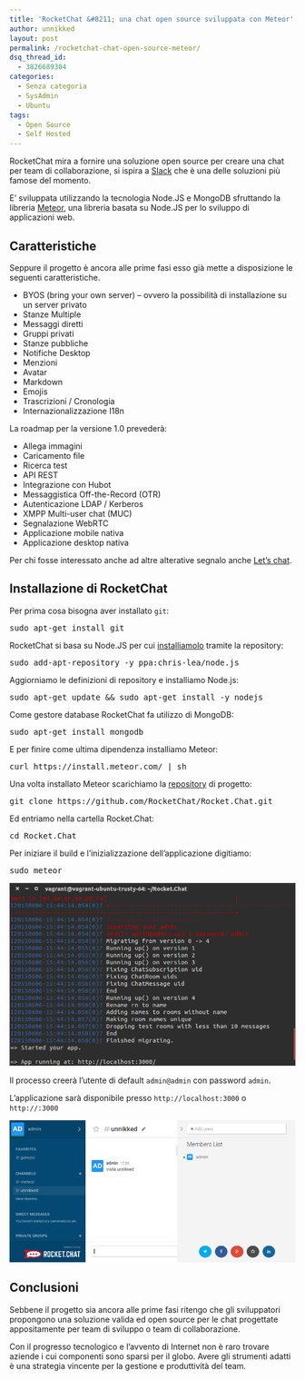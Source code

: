 ```yaml
---
title: 'RocketChat &#8211; una chat open source sviluppata con Meteor'
author: unnikked
layout: post
permalink: /rocketchat-chat-open-source-meteor/
dsq_thread_id:
  - 3826689304
categories:
  - Senza categoria
  - SysAdmin
  - Ubuntu
tags:
  - Open Source
  - Self Hosted
---
```

<div align="center">
  <!-- unnikked - responsive - header --><ins class="adsbygoogle" style="display:block" data-ad-client="ca-pub-3846608868139288" data-ad-slot="2778724254" data-ad-format="auto"></ins>
</div>

  


RocketChat mira a fornire una soluzione open source per creare una chat per team di collaborazione, si ispira a <a href="http://slack.com" target="_blank">Slack</a> che è una delle soluzioni più famose del momento.

E&#8217; sviluppata utilizzando la tecnologia Node.JS e MongoDB sfruttando la libreria <a href="https://www.meteor.com/" target="_blank">Meteor</a>, una libreria basata su Node.JS per lo sviluppo di applicazioni web.

## Caratteristiche

Seppure il progetto è ancora alle prime fasi esso già mette a disposizione le seguenti caratteristiche.

  * BYOS (bring your own server) &#8211; ovvero la possibilità di installazione su un server privato
  * Stanze Multiple
  * Messaggi diretti
  * Gruppi privati
  * Stanze pubbliche
  * Notifiche Desktop
  * Menzioni
  * Avatar
  * Markdown
  * Emojis
  * Trascrizioni / Cronologia
  * Internazionalizzazione I18n

La roadmap per la versione 1.0 prevederà:

  * Allega immagini
  * Caricamento file
  * Ricerca test
  * API REST
  * Integrazione con Hubot
  * Messaggistica Off-the-Record (OTR)
  * Autenticazione LDAP / Kerberos
  * XMPP Multi-user chat (MUC)
  * Segnalazione WebRTC
  * Applicazione mobile nativa
  * Applicazione desktop nativa

Per chi fosse interessato anche ad altre alterative segnalo anche <a href="http://lets-chat-chat-self-hosted-per-collaborare-in-team" target="_blank">Let&#8217;s chat</a>. 

## Installazione di RocketChat

Per prima cosa bisogna aver installato `git`:

<pre class="lang:sh decode:true ">sudo apt-get install git</pre>

RocketChat si basa su Node.JS per cui <a href="installare-node-js-su-ubuntu" target="_blank">installiamolo</a> tramite la repository:

<pre class="lang:sh decode:true ">sudo add-apt-repository -y ppa:chris-lea/node.js</pre>

Aggiorniamo le definizioni di repository e installiamo Node.js:

<pre class="lang:sh decode:true ">sudo apt-get update && sudo apt-get install -y nodejs</pre>

Come gestore database RocketChat fa utilizzo di MongoDB:

<pre class="lang:sh decode:true ">sudo apt-get install mongodb</pre>

E per finire come ultima dipendenza installiamo Meteor:

<pre class="lang:sh decode:true ">curl https://install.meteor.com/ | sh</pre>

Una volta installato Meteor scarichiamo la <a href="https://github.com/RocketChat/Rocket.Chat" target="_blank">repository</a> di progetto:

<pre class="lang:sh decode:true ">git clone https://github.com/RocketChat/Rocket.Chat.git</pre>

Ed entriamo nella cartella Rocket.Chat:

<pre class="lang:sh decode:true ">cd Rocket.Chat</pre>

Per iniziare il build e l&#8217;inizializzazione dell&#8217;applicazione digitiamo:

<pre class="lang:sh decode:true ">sudo meteor</pre>

<p align="center">
  <img src="/wp-content/uploads/2015/06/rocket.chat-run.png" alt="RocketChat-run" />
</p>

Il processo creerà l&#8217;utente di default `admin@admin` con password `admin`.

L&#8217;applicazione sarà disponibile presso `http://localhost:3000` o `http://:3000`

<p align="center">
  <img src="/wp-content/uploads/2015/06/rocket.chat_.png" alt="RocketChat" />
</p>

## Conclusioni

Sebbene il progetto sia ancora alle prime fasi ritengo che gli sviluppatori propongono una soluzione valida ed open source per le chat progettate appositamente per team di sviluppo o team di collaborazione. 

Con il progresso tecnologico e l&#8217;avvento di Internet non è raro trovare aziende i cui componenti sono sparsi per il globo. Avere gli strumenti adatti è una strategia vincente per la gestione e produttività del team. 

  


<div align="center">
  <!-- unnikked - responsive - footer --><ins class="adsbygoogle" style="display:block" data-ad-client="ca-pub-3846608868139288" data-ad-slot="4255457452" data-ad-format="auto"></ins>
</div>